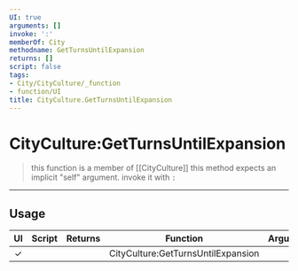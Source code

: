 ```yaml
---
UI: true
arguments: []
invoke: ':'
memberOf: City
methodname: GetTurnsUntilExpansion
returns: []
script: false
tags:
- City/CityCulture/_function
- function/UI
title: CityCulture.GetTurnsUntilExpansion
---
```

# CityCulture:GetTurnsUntilExpansion
> this function is a member of [[CityCulture]]
> this method expects an implicit "self" argument. invoke it with `:`
-----
## Usage
|  UI | Script | Returns | Function | Arguments |
|:---:|:------:|-------:|:--------:|:---------|
|✓| ||CityCulture:GetTurnsUntilExpansion||
